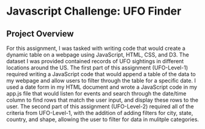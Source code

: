 # Javascript Challenge: UFO Finder

Project Overview
----
For this assignment, I was tasked with writing code that would create a dynamic table on a webpage using JavaScript, HTML, CSS, and D3. The dataset I was provided contained records of UFO sightings in different locations around the US.
The first part of this assignment (UFO-Level-1) required writing a JavaScript code that would append a table of the data to my webpage and allow users to filter through the table for a specific date. I used a date form in my HTML document and wrote a JavaScript code in my app.js file that would listen for events and search through the date/time column to find rows that match the user input, and display these rows to the user.
The second part of this assignment (UFO-Level-2) required all of the criteria from UFO-Level-1, with the addition of adding filters for city, state, country, and shape, allowing the user to filter for data in mulitple categories. 
